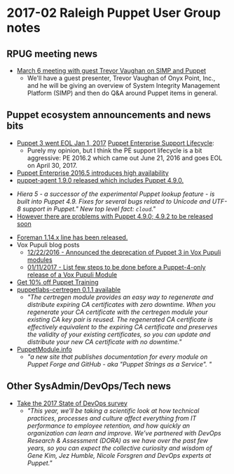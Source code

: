 # 2017-02 Raleigh Puppet User Group notes
## RPUG meeting news
+ [March 6 meeting with guest Trevor Vaughan on SIMP and Puppet](https://www.meetup.com/Raleigh-Puppet-User-Group/events/237050632/)
  -  We'll have a guest presenter, Trevor Vaughan of Onyx Point, Inc., and he will be giving an overview of System Integrity Management Platform (SIMP) and then do Q&A around Puppet items in general.

## Puppet ecosystem announcements and news bits
+ [Puppet 3 went EOL Jan 1, 2017](https://groups.google.com/forum/#!topic/puppet-announce/tSe_4KTS7t0)
[Puppet Enterprise Support Lifecycle](https://puppet.com/misc/puppet-enterprise-lifecycle):
  - Purely my opinion, but I think the PE support lifecycle is a bit aggressive: PE 2016.2 which came out June 21, 2016 and goes EOL on April 30, 2017.
+ [Puppet Enterprise 2016.5 introduces high availability](https://groups.google.com/d/msg/puppet-announce/JpqXSO1p1Zw/htB9NJxLBQAJ)
+ [puppet-agent 1.9.0 released which includes Puppet 4.9.0.](https://groups.google.com/d/msg/puppet-announce/A0PrJJNylz4/XgL6mH7rDAAJ)
 - *Hiera 5 - a successor of the experimental Puppet lookup feature - is built into Puppet 4.9. Fixes for several bugs related to Unicode and UTF-8 support in Puppet." New top level fact: `cloud`."*
 - [However there are problems with Puppet 4.9.0; 4.9.2 to be released soon](https://groups.google.com/d/msg/puppet-users/H9xRUjkl2ZI/WdJ_NpwfDgAJ)
+ [Foreman 1.14.x line has been released.](https://theforeman.org/manuals/1.14/index.html#Releasenotesfor1.14)
+ Vox Pupuli blog posts
  - [12/22/2016 - Announced the deprecation of Puppet 3 in Vox Pupuli modules](https://voxpupuli.org/blog/2016/12/22/putting-down-puppet-3/)
  - [01/11/2017 - List few steps to be done before a Puppet-4-only release of a Vox Pupuli Module](https://voxpupuli.org/blog/2017/01/11/migrating-to-puppet4/)
+ [Get 10% off Puppet Training](https://groups.google.com/forum/#!topic/puppet-announce/N64SQa6JInI)
+ [puppetlabs-certregen 0.1.1 available](https://github.com/puppetlabs/puppetlabs-certregen)
  - *"The certregen module provides an easy way to regenerate and distribute expiring CA certificates with zero downtime. When you regenerate your CA certificate with the certregen module your existing CA key pair is reused. The regenerated CA certificate is effectively equivalent to the expiring CA certificate and preserves the validity of your existing certificates, so you can update and distribute your new CA certificate with no downtime."*
+ [PuppetModule.info](http://www.puppetmodule.info/)
  - *"a new site that publishes documentation for every module on Puppet Forge and GitHub - aka "Puppet Strings as a Service". "*


## Other SysAdmin/DevOps/Tech news
+ [Take the 2017 State of DevOps survey](https://devops-survey.com/index.php)
  - *"This year, we’ll be taking a scientific look at how technical practices, processes and culture affect everything from IT performance to employee retention, and how quickly an organization can learn and improve. We’ve partnered with DevOps Research & Assessment (DORA) as we have over the past few years, so you can expect the collective curiosity and wisdom of Gene Kim, Jez Humble, Nicole Forsgren and DevOps experts at Puppet."*
